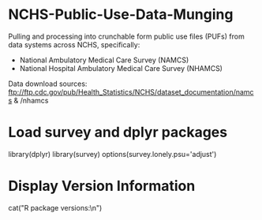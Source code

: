 # NCHS-Public-Use-Data-Munging

Pulling and processing into crunchable form public use files (PUFs) from data systems across NCHS, specifically:
* National Ambulatory Medical Care Survey (NAMCS)
* National Hospital Ambulatory Medical Care Survey (NHAMCS)

Data download sources: ftp://ftp.cdc.gov/pub/Health_Statistics/NCHS/dataset_documentation/namcs & /nhamcs

# Load survey and dplyr packages
library(dplyr)
library(survey)
options(survey.lonely.psu='adjust')

# Display Version Information
cat("R package versions:\n")
